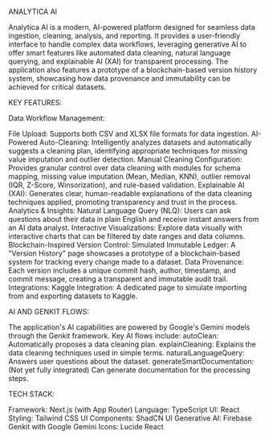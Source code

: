 ANALYTICA AI

Analytica AI is a modern, AI-powered platform designed for seamless data ingestion, cleaning, analysis, and reporting. It provides a user-friendly interface to handle complex data workflows, leveraging generative AI to offer smart features like automated data cleaning, natural language querying, and explainable AI (XAI) for transparent processing.
The application also features a prototype of a blockchain-based version history system, showcasing how data provenance and immutability can be achieved for critical datasets.

KEY FEATURES:

Data Workflow Management:

File Upload: Supports both CSV and XLSX file formats for data ingestion.
AI-Powered Auto-Cleaning: Intelligently analyzes datasets and automatically suggests a cleaning plan, identifying appropriate techniques for missing value imputation and outlier detection.
Manual Cleaning Configuration: Provides granular control over data cleaning with modules for schema mapping, missing value imputation (Mean, Median, KNN), outlier removal (IQR, Z-Score, Winsorization), and rule-based validation.
Explainable AI (XAI): Generates clear, human-readable explanations of the data cleaning techniques applied, promoting transparency and trust in the process.
Analytics & Insights:
Natural Language Query (NLQ): Users can ask questions about their data in plain English and receive instant answers from an AI data analyst.
Interactive Visualizations: Explore data visually with interactive charts that can be filtered by date ranges and data columns.
Blockchain-Inspired Version Control:
Simulated Immutable Ledger: A "Version History" page showcases a prototype of a blockchain-based system for tracking every change made to a dataset.
Data Provenance: Each version includes a unique commit hash, author, timestamp, and commit message, creating a transparent and immutable audit trail.
Integrations:
Kaggle Integration: A dedicated page to simulate importing from and exporting datasets to Kaggle.


AI AND GENKIT FLOWS:

The application's AI capabilities are powered by Google's Gemini models through the Genkit framework. Key AI flows include:
autoClean: Automatically proposes a data cleaning plan.
explainCleaning: Explains the data cleaning techniques used in simple terms.
naturalLanguageQuery: Answers user questions about the dataset.
generateSmartDocumentation: (Not yet fully integrated) Can generate documentation for the processing steps.


TECH STACK:

Framework: Next.js (with App Router)
Language: TypeScript
UI: React
Styling: Tailwind CSS
UI Components: ShadCN UI
Generative AI: Firebase Genkit with Google Gemini
Icons: Lucide React
